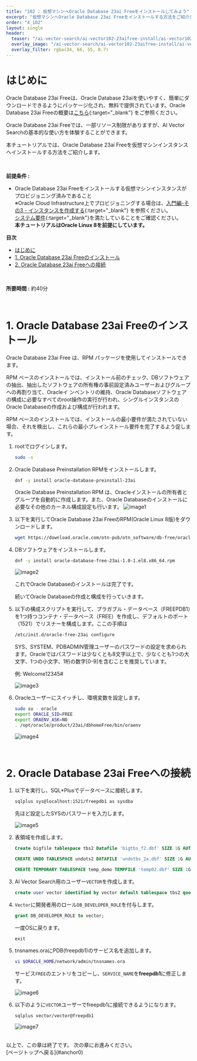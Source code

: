 ```yaml
---
title: "102 : 仮想マシンへOracle Database 23ai Freeをインストールしてみよう"
excerpt: "仮想マシンへOracle Database 23ai Freeをインストールする方法をご紹介します。"
order: "4_102"
layout: single
header:
  teaser: "/ai-vector-search/ai-vector102-23aifree-install/ai-vector102-teaser.png"
  overlay_image: "/ai-vector-search/ai-vector102-23aifree-install/ai-vector102-teaser.png"
  overlay_filter: rgba(34, 66, 55, 0.7)
---
```


<a id="anchor0"></a>

# はじめに

Oracle Database 23ai Freeは、Oracle Database 23aiを使いやすく、簡単にダウンロードできるようにパッケージ化され、無料で提供されています。Oracle Database 23ai Freeの概要は[こちら](https://www.oracle.com/jp/database/free/){:target="_blank"} をご参照ください。

Oracle Database 23ai Freeでは、一部リソース制限がありますが、AI Vector Searchの基本的な使い方を体験することができます。

本チュートリアルでは、Oracle Database 23ai Freeを仮想マシンインスタンスへインストールする方法をご紹介します。

<br>

**前提条件 :**  
+ Oracle Database 23ai Freeをインストールする仮想マシンインスタンスがプロビジョニング済みであること
    <br>※Oracle Cloud Infrastructure上でプロビジョニングする場合は、[入門編-その3 - インスタンスを作成する](/ocitutorials/beginners/creating-compute-instance){:target="_blank"} を参照ください。
    <br>[システム要件](https://docs.oracle.com/en/database/oracle/oracle-database/23/xeinl/requirements.html#GUID-427FACD2-F623-4BFA-AB3E-4FE283396547){:target="_blank"}を満たしていることをご確認ください。
    <br>**本チュートリアルはOracle Linux 8を前提にしています。**


**目次**

- [はじめに](#はじめに)
- [1. Oracle Database 23ai Freeのインストール](#1-oracle-database-23ai-freeのインストール)
- [2. Oracle Database 23ai Freeへの接続](#2-oracle-database-23ai-freeへの接続)

<br>

**所要時間 :** 約40分

<a id="anchor1"></a>
<br>

# 1. Oracle Database 23ai Freeのインストール

Oracle Database 23ai Free は、RPM パッケージを使用してインストールできます。

RPM ベースのインストールでは、インストール前のチェック、DBソフトウェアの抽出、抽出したソフトウェアの所有権の事前設定済みユーザーおよびグループへの再割り当て、Oracleイ ンベントリの維持、Oracle Databaseソフトウェアの構成に必要なすべてのroot操作の実行が行われ、シングルインスタンスのOracle Databaseの作成および構成が行われます。

RPM ベースのインストールでは、インストールの最小要件が満たされていない場合、それを検出し、これらの最小プレインストール要件を完了するよう促します。

1. rootでログインします。
   ```sh
   sudo -s
   ```

1. Oracle Database Preinstallation RPMをインストールします。
   ```sh
   dnf -y install oracle-database-preinstall-23ai
   ```

   Oracle Database Preinstallation RPM は、Oracleインストールの所有者とグループを自動的に作成します。また、Oracle Databaseのインストールに必要なその他のカーネル構成設定も行います。
   ![image1](image1.png)

1. 以下を実行してOracle Database 23ai FreeのRPM(Oracle Linux 8版)をダウンロードします。
   ```sh
   wget https://download.oracle.com/otn-pub/otn_software/db-free/oracle-database-free-23ai-1.0-1.el8.x86_64.rpm
   ```
   
1. DBソフトウェアをインストールします。
   ```sh
   dnf -y install oracle-database-free-23ai-1.0-1.el8.x86_64.rpm
   ```

   ![image2](image2.png)

   これでOracle Databaseのインストールは完了です。
   
   続いてOracle Databaseの作成と構成を行っていきます。

3. 以下の構成スクリプトを実行して、プラガブル・データベース（FREEPDB1）を1つ持つコンテナ・データベース（FREE）を作成し、デフォルトのポート（1521）でリスナーを構成します。ここの手順は
   ```sh
   /etc/init.d/oracle-free-23ai configure
   ```

   SYS、SYSTEM、PDBADMIN管理ユーザーのパスワードの設定を求められます。Oracleではパスワードは少なくとも8文字以上で、少なくとも1つの大文字、1つの小文字、1桁の数字[0-9]を含むことを推奨しています。

   例: Welcome12345#

   ![image3](image3.png)

1. Oracleユーザーにスイッチし、環境変数を設定します。
   ```sh
   sudo su - oracle
   export ORACLE_SID=FREE
   export ORAENV_ASK=NO
   . /opt/oracle/product/23ai/dbhomeFree/bin/oraenv
   ```

   ![image4](image4.png)

<a id="anchor1"></a>
<br>

# 2. Oracle Database 23ai Freeへの接続

1. 以下を実行し、SQL\*Plusでデータベースに接続します。
   ```sh
   sqlplus sys@localhost:1521/freepdb1 as sysdba
   ```

   先ほど設定したSYSのパスワードを入力します。

   ![image5](image5.png)

1. 表領域を作成します。
   ```sql
   Create bigfile tablespace tbs2 Datafile 'bigtbs_f2.dbf' SIZE 1G AUTOEXTEND ON next 32m maxsize unlimited extent management local segment space management auto;
   ```

   ```sql
   CREATE UNDO TABLESPACE undots2 DATAFILE 'undotbs_2a.dbf' SIZE 1G AUTOEXTEND ON RETENTION GUARANTEE;
   ```

   ```sql
   CREATE TEMPORARY TABLESPACE temp_demo TEMPFILE 'temp02.dbf' SIZE 1G reuse AUTOEXTEND ON next 32m maxsize unlimited extent management local uniform size 1m;
   ```

1. AI Vector Search用のユーザー`VECTOR`を作成します。
   ```sql
   create user vector identified by vector default tablespace tbs2 quota unlimited on tbs2;
   ```

1. `Vector`に開発者用のロール`DB_DEVELOPER_ROLE`を付与します。
   ```sql
   grant DB_DEVELOPER_ROLE to vector;
   ```

   一度OSに戻ります。
   ```
   exit
   ```

1. tnsnames.oraにPDB(freepdb1)のサービス名を追加します。
   ```sh
   vi $ORACLE_HOME/network/admin/tnsnames.ora
   ```

   サービス`FREE`のエントリをコピーし、`SERVICE_NAME`を**freepdb1**に修正します。

   ![image6](image6.png)

1. 以下のように`VECTOR`ユーザーでfreepdb1に接続できるようになります。
   ```sh
   sqlplus vector/vector@freepdb1
   ```

   ![image7](image7.png)

<br>
以上で、この章は終了です。  
次の章にお進みください。

<br>
[ページトップへ戻る](#anchor0)